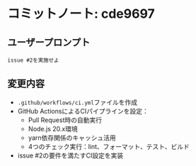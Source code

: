# コミットノート: cde9697

## ユーザープロンプト

```
issue #2を実施せよ
```

## 変更内容

- `.github/workflows/ci.yml`ファイルを作成
- GitHub ActionsによるCIパイプラインを設定：
  - Pull Request時の自動実行
  - Node.js 20.x環境
  - yarn依存関係のキャッシュ活用
  - 4つのチェック実行：lint、フォーマット、テスト、ビルド
- issue #2の要件を満たすCI設定を実装
